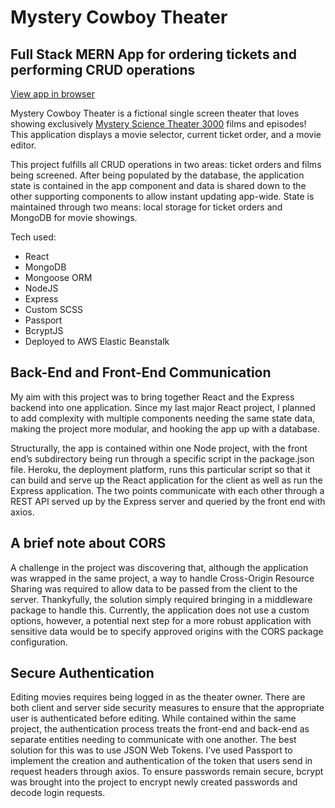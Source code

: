 # Mystery Cowboy Theater

## Full Stack MERN App for ordering tickets and performing CRUD operations

[View app in browser](https://mystery-cowboy-theater-fullstack.onrender.com/theater/The-Domain)

Mystery Cowboy Theater is a fictional single screen theater that loves showing exclusively [Mystery Science Theater 3000](https://en.wikipedia.org/wiki/Mystery_Science_Theater_3000) films and episodes! This application displays a movie selector, current ticket order, and a movie editor.

This project fulfills all CRUD operations in two areas: ticket orders and films being screened. After being populated by the database, the application state is contained in the app component and data is shared down to the other supporting components to allow instant updating app-wide. State is maintained through two means: local storage for ticket orders and MongoDB for movie showings.

Tech used:

- React
- MongoDB
- Mongoose ORM
- NodeJS
- Express
- Custom SCSS
- Passport
- BcryptJS
- Deployed to AWS Elastic Beanstalk

## Back-End and Front-End Communication

My aim with this project was to bring together React and the Express backend into one application. Since my last major React project, I planned to add complexity with multiple components needing the same state data, making the project more modular, and hooking the app up with a database.

Structurally, the app is contained within one Node project, with the front end’s subdirectory being run through a specific script in the package.json file. Heroku, the deployment platform, runs this particular script so that it can build and serve up the React application for the client as well as run the Express application. The two points communicate with each other through a REST API served up by the Express server and queried by the front end with axios.

## A brief note about CORS

A challenge in the project was discovering that, although the application was wrapped in the same project, a way to handle Cross-Origin Resource Sharing was required to allow data to be passed from the client to the server. Thankyfully, the solution simply required bringing in a middleware package to handle this. Currently, the application does not use a custom options, however, a potential next step for a more robust application with sensitive data would be to specify approved origins with the CORS package configuration.

## Secure Authentication

Editing movies requires being logged in as the theater owner. There are both client and server side security measures to ensure that the appropriate user is authenticated before editing. While contained within the same project, the authentication process treats the front-end and back-end as separate entities needing to communicate with one another. The best solution for this was to use JSON Web Tokens. I’ve used Passport to implement the creation and authentication of the token that users send in request headers through axios. To ensure passwords remain secure, bcrypt was brought into the project to encrypt newly created passwords and decode login requests.
